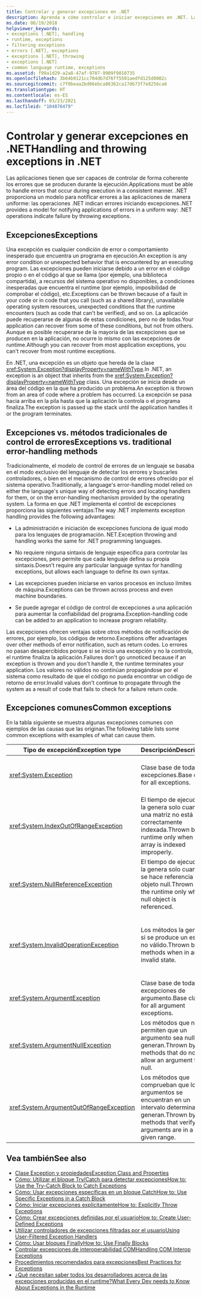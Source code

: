 ```yaml
---
title: Controlar y generar excepciones en .NET
description: Aprenda a cómo controlar e iniciar excepciones en .NET. Las excepciones son el modo en que las operaciones .NET indican un error en las aplicaciones.
ms.date: 06/19/2018
helpviewer_keywords:
- exceptions [.NET], handling
- runtime, exceptions
- filtering exceptions
- errors [.NET], exceptions
- exceptions [.NET], throwing
- exceptions [.NET]
- common language runtime, exceptions
ms.assetid: f99a1d29-a2a8-47af-9707-9909f9010735
ms.openlocfilehash: 3b64b9121cc784db7d76ff5501aedfd125d0002c
ms.sourcegitcommit: c7f0beaa2bd66ebca86362ca17d673f7e8256ca6
ms.translationtype: HT
ms.contentlocale: es-ES
ms.lasthandoff: 03/23/2021
ms.locfileid: "104876479"
---
```

# <a name="handling-and-throwing-exceptions-in-net"></a><span data-ttu-id="2552c-104">Controlar y generar excepciones en .NET</span><span class="sxs-lookup"><span data-stu-id="2552c-104">Handling and throwing exceptions in .NET</span></span>

<span data-ttu-id="2552c-105">Las aplicaciones tienen que ser capaces de controlar de forma coherente los errores que se producen durante la ejecución.</span><span class="sxs-lookup"><span data-stu-id="2552c-105">Applications must be able to handle errors that occur during execution in a consistent manner.</span></span> <span data-ttu-id="2552c-106">.NET proporciona un modelo para notificar errores a las aplicaciones de manera uniforme: las operaciones .NET indican errores iniciando excepciones.</span><span class="sxs-lookup"><span data-stu-id="2552c-106">.NET provides a model for notifying applications of errors in a uniform way: .NET operations indicate failure by throwing exceptions.</span></span>

## <a name="exceptions"></a><span data-ttu-id="2552c-107">Excepciones</span><span class="sxs-lookup"><span data-stu-id="2552c-107">Exceptions</span></span>

<span data-ttu-id="2552c-108">Una excepción es cualquier condición de error o comportamiento inesperado que encuentra un programa en ejecución.</span><span class="sxs-lookup"><span data-stu-id="2552c-108">An exception is any error condition or unexpected behavior that is encountered by an executing program.</span></span> <span data-ttu-id="2552c-109">Las excepciones pueden iniciarse debido a un error en el código propio o en el código al que se llama (por ejemplo, una biblioteca compartida), a recursos del sistema operativo no disponibles, a condiciones inesperadas que encuentra el runtime (por ejemplo, imposibilidad de comprobar el código), etc.</span><span class="sxs-lookup"><span data-stu-id="2552c-109">Exceptions can be thrown because of a fault in your code or in code that you call (such as a shared library), unavailable operating system resources, unexpected conditions that the runtime encounters (such as code that can't be verified), and so on.</span></span> <span data-ttu-id="2552c-110">La aplicación puede recuperarse de algunas de estas condiciones, pero no de todas.</span><span class="sxs-lookup"><span data-stu-id="2552c-110">Your application can recover from some of these conditions, but not from others.</span></span> <span data-ttu-id="2552c-111">Aunque es posible recuperarse de la mayoría de las excepciones que se producen en la aplicación, no ocurre lo mismo con las excepciones de runtime.</span><span class="sxs-lookup"><span data-stu-id="2552c-111">Although you can recover from most application exceptions, you can't recover from most runtime exceptions.</span></span>

<span data-ttu-id="2552c-112">En .NET, una excepción es un objeto que hereda de la clase <xref:System.Exception?displayProperty=nameWithType>.</span><span class="sxs-lookup"><span data-stu-id="2552c-112">In .NET, an exception is an object that inherits from the <xref:System.Exception?displayProperty=nameWithType> class.</span></span> <span data-ttu-id="2552c-113">Una excepción se inicia desde un área del código en la que ha producido un problema.</span><span class="sxs-lookup"><span data-stu-id="2552c-113">An exception is thrown from an area of code where a problem has occurred.</span></span> <span data-ttu-id="2552c-114">La excepción se pasa hacia arriba en la pila hasta que la aplicación la controla o el programa finaliza.</span><span class="sxs-lookup"><span data-stu-id="2552c-114">The exception is passed up the stack until the application handles it or the program terminates.</span></span>

## <a name="exceptions-vs-traditional-error-handling-methods"></a><span data-ttu-id="2552c-115">Excepciones vs. métodos tradicionales de control de errores</span><span class="sxs-lookup"><span data-stu-id="2552c-115">Exceptions vs. traditional error-handling methods</span></span>

<span data-ttu-id="2552c-116">Tradicionalmente, el modelo de control de errores de un lenguaje se basaba en el modo exclusivo del lenguaje de detectar los errores y buscarles controladores, o bien en el mecanismo de control de errores ofrecido por el sistema operativo.</span><span class="sxs-lookup"><span data-stu-id="2552c-116">Traditionally, a language's error-handling model relied on either the language's unique way of detecting errors and locating handlers for them, or on the error-handling mechanism provided by the operating system.</span></span> <span data-ttu-id="2552c-117">La forma en que .NET implementa el control de excepciones proporciona las siguientes ventajas:</span><span class="sxs-lookup"><span data-stu-id="2552c-117">The way .NET implements exception handling provides the following advantages:</span></span>

- <span data-ttu-id="2552c-118">La administración e iniciación de excepciones funciona de igual modo para los lenguajes de programación. NET.</span><span class="sxs-lookup"><span data-stu-id="2552c-118">Exception throwing and handling works the same for .NET programming languages.</span></span>

- <span data-ttu-id="2552c-119">No requiere ninguna sintaxis de lenguaje específica para controlar las excepciones, pero permite que cada lenguaje defina su propia sintaxis.</span><span class="sxs-lookup"><span data-stu-id="2552c-119">Doesn't require any particular language syntax for handling exceptions, but allows each language to define its own syntax.</span></span>

- <span data-ttu-id="2552c-120">Las excepciones pueden iniciarse en varios procesos en incluso límites de máquina.</span><span class="sxs-lookup"><span data-stu-id="2552c-120">Exceptions can be thrown across process and even machine boundaries.</span></span>

- <span data-ttu-id="2552c-121">Se puede agregar el código de control de excepciones a una aplicación para aumentar la confiabilidad del programa.</span><span class="sxs-lookup"><span data-stu-id="2552c-121">Exception-handling code can be added to an application to increase program reliability.</span></span>

<span data-ttu-id="2552c-122">Las excepciones ofrecen ventajas sobre otros métodos de notificación de errores, por ejemplo, los códigos de retorno.</span><span class="sxs-lookup"><span data-stu-id="2552c-122">Exceptions offer advantages over other methods of error notification, such as return codes.</span></span> <span data-ttu-id="2552c-123">Lo errores no pasan desapercibidos porque si se inicia una excepción y no la controla, el runtime finaliza la aplicación.</span><span class="sxs-lookup"><span data-stu-id="2552c-123">Failures don't go unnoticed because if an exception is thrown and you don't handle it, the runtime terminates your application.</span></span> <span data-ttu-id="2552c-124">Los valores no válidos no continúan propagándose por el sistema como resultado de que el código no pueda encontrar un código de retorno de error.</span><span class="sxs-lookup"><span data-stu-id="2552c-124">Invalid values don't continue to propagate through the system as a result of code that fails to check for a failure return code.</span></span>

## <a name="common-exceptions"></a><span data-ttu-id="2552c-125">Excepciones comunes</span><span class="sxs-lookup"><span data-stu-id="2552c-125">Common exceptions</span></span>

<span data-ttu-id="2552c-126">En la tabla siguiente se muestra algunas excepciones comunes con ejemplos de las causas que las originan.</span><span class="sxs-lookup"><span data-stu-id="2552c-126">The following table lists some common exceptions with examples of what can cause them.</span></span>

| <span data-ttu-id="2552c-127">Tipo de excepción</span><span class="sxs-lookup"><span data-stu-id="2552c-127">Exception type</span></span> | <span data-ttu-id="2552c-128">Descripción</span><span class="sxs-lookup"><span data-stu-id="2552c-128">Description</span></span> | <span data-ttu-id="2552c-129">Ejemplo</span><span class="sxs-lookup"><span data-stu-id="2552c-129">Example</span></span> |
| -------------- | ----------- | ------- |
| <xref:System.Exception> | <span data-ttu-id="2552c-130">Clase base de todas las excepciones.</span><span class="sxs-lookup"><span data-stu-id="2552c-130">Base class for all exceptions.</span></span> | <span data-ttu-id="2552c-131">Ninguno (utilice una clase derivada de esta excepción).</span><span class="sxs-lookup"><span data-stu-id="2552c-131">None (use a derived class of this exception).</span></span> |
| <xref:System.IndexOutOfRangeException> | <span data-ttu-id="2552c-132">El tiempo de ejecución la genera solo cuando una matriz no está correctamente indexada.</span><span class="sxs-lookup"><span data-stu-id="2552c-132">Thrown by the runtime only when an array is indexed improperly.</span></span> | <span data-ttu-id="2552c-133">La indexación de una matriz fuera de su intervalo válido:</span><span class="sxs-lookup"><span data-stu-id="2552c-133">Indexing an array outside its valid range:</span></span> <br /> `arr[arr.Length+1]` |
| <xref:System.NullReferenceException> | <span data-ttu-id="2552c-134">El tiempo de ejecución la genera solo cuando se hace referencia a un objeto null.</span><span class="sxs-lookup"><span data-stu-id="2552c-134">Thrown by the runtime only when a null object is referenced.</span></span> | `object o = null;` <br /> `o.ToString();` |
| <xref:System.InvalidOperationException> | <span data-ttu-id="2552c-135">Los métodos la generan si se produce un estado no válido.</span><span class="sxs-lookup"><span data-stu-id="2552c-135">Thrown by methods when in an invalid state.</span></span> | <span data-ttu-id="2552c-136">Llamada a `Enumerator.MoveNext()` después de quitar un elemento de la colección subyacente.</span><span class="sxs-lookup"><span data-stu-id="2552c-136">Calling `Enumerator.MoveNext()` after removing an item from the underlying collection.</span></span> |
| <xref:System.ArgumentException> | <span data-ttu-id="2552c-137">Clase base de todas las excepciones de argumento.</span><span class="sxs-lookup"><span data-stu-id="2552c-137">Base class for all argument exceptions.</span></span> | <span data-ttu-id="2552c-138">Ninguno (utilice una clase derivada de esta excepción).</span><span class="sxs-lookup"><span data-stu-id="2552c-138">None (use a derived class of this exception).</span></span> |
| <xref:System.ArgumentNullException> | <span data-ttu-id="2552c-139">Los métodos que no permiten que un argumento sea null la generan.</span><span class="sxs-lookup"><span data-stu-id="2552c-139">Thrown by methods that do not allow an argument to be null.</span></span> | `String s = null;` <br /> `"Calculate".IndexOf(s);`|
| <xref:System.ArgumentOutOfRangeException> | <span data-ttu-id="2552c-140">Los métodos que comprueban que los argumentos se encuentran en un intervalo determinado la generan.</span><span class="sxs-lookup"><span data-stu-id="2552c-140">Thrown by methods that verify that arguments are in a given range.</span></span> | `String s = "string";` <br /> `s.Substring(s.Length+1);` |

## <a name="see-also"></a><span data-ttu-id="2552c-141">Vea también</span><span class="sxs-lookup"><span data-stu-id="2552c-141">See also</span></span>

- [<span data-ttu-id="2552c-142">Clase Exception y propiedades</span><span class="sxs-lookup"><span data-stu-id="2552c-142">Exception Class and Properties</span></span>](exception-class-and-properties.md)
- [<span data-ttu-id="2552c-143">Cómo: Utilizar el bloque Try/Catch para detectar excepciones</span><span class="sxs-lookup"><span data-stu-id="2552c-143">How to: Use the Try-Catch Block to Catch Exceptions</span></span>](how-to-use-the-try-catch-block-to-catch-exceptions.md)
- [<span data-ttu-id="2552c-144">Cómo: Usar excepciones específicas en un bloque Catch</span><span class="sxs-lookup"><span data-stu-id="2552c-144">How to: Use Specific Exceptions in a Catch Block</span></span>](how-to-use-specific-exceptions-in-a-catch-block.md)
- [<span data-ttu-id="2552c-145">Cómo: Iniciar excepciones explícitamente</span><span class="sxs-lookup"><span data-stu-id="2552c-145">How to: Explicitly Throw Exceptions</span></span>](how-to-explicitly-throw-exceptions.md)
- [<span data-ttu-id="2552c-146">Cómo: Crear excepciones definidas por el usuario</span><span class="sxs-lookup"><span data-stu-id="2552c-146">How to: Create User-Defined Exceptions</span></span>](how-to-create-user-defined-exceptions.md)
- [<span data-ttu-id="2552c-147">Utilizar controladores de excepciones filtradas por el usuario</span><span class="sxs-lookup"><span data-stu-id="2552c-147">Using User-Filtered Exception Handlers</span></span>](using-user-filtered-exception-handlers.md)
- [<span data-ttu-id="2552c-148">Cómo: Usar bloques Finally</span><span class="sxs-lookup"><span data-stu-id="2552c-148">How to: Use Finally Blocks</span></span>](how-to-use-finally-blocks.md)
- [<span data-ttu-id="2552c-149">Controlar excepciones de interoperabilidad COM</span><span class="sxs-lookup"><span data-stu-id="2552c-149">Handling COM Interop Exceptions</span></span>](handling-com-interop-exceptions.md)
- [<span data-ttu-id="2552c-150">Procedimientos recomendados para excepciones</span><span class="sxs-lookup"><span data-stu-id="2552c-150">Best Practices for Exceptions</span></span>](best-practices-for-exceptions.md)
- [<span data-ttu-id="2552c-151">¿Qué necesitan saber todos los desarrolladores acerca de las excepciones producidas en el runtime?</span><span class="sxs-lookup"><span data-stu-id="2552c-151">What Every Dev needs to Know About Exceptions in the Runtime</span></span>](https://github.com/dotnet/runtime/blob/main/docs/design/coreclr/botr/exceptions.md)
